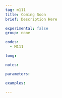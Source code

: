 ```yaml
---
tag: m111
title: Coming Soon
brief: Description Here

experimental: false
group: none

codes:
  - M111

long:

notes:

parameters:

examples:

---
```



